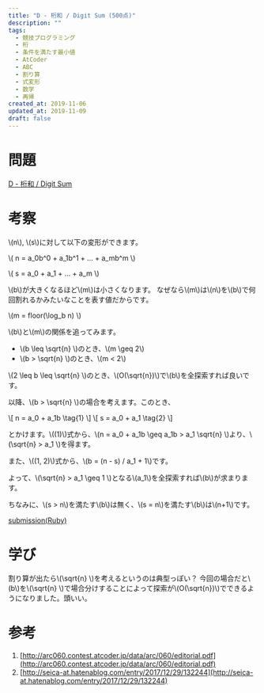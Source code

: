 ```yaml
---
title: "D - 桁和 / Digit Sum (500点)"
description: ""
tags:
  - 競技プログラミング
  - 桁
  - 条件を満たす最小値
  - AtCoder
  - ABC
  - 割り算
  - 式変形
  - 数学
  - 再帰
created_at: 2019-11-06
updated_at: 2019-11-09
draft: false
---
```


# 問題
[D - 桁和 / Digit Sum](https://atcoder.jp/contests/abc044/tasks/arc060_b)

# 考察
\\(n\\), \\(s\\)に対して以下の変形ができます。

\\( n = a_0b^0 + a_1b^1 + ... + a_mb^m \\)

\\( s = a_0 + a_1 + ... + a_m \\)

\\(b\\)が大きくなるほど\\(m\\)は小さくなります。
なぜなら\\(m\\)は\\(n\\)を\\(b\\)で何回割れるかみたいなことを表す値だからです。

\\(m = floor(\log_b n) \\)

\\(b\\)と\\(m\\)の関係を追ってみます。

- \\(b \leq \sqrt{n} \\)のとき、\\(m \geq 2\\)
- \\(b > \sqrt{n} \\)のとき、\\(m < 2\\)

\\(2 \leq b \leq \sqrt{n} \\)のとき、\\(O(\sqrt{n})\\)で\\(b\\)を全探索すれば良いです。

以降、\\(b > \sqrt{n} \\)の場合を考えます。このとき、

\\[
n = a_0 + a_1b \tag{1}
\\] 
\\[
s = a_0 + a_1 \tag{2}
\\] 

とかけます。\\((1)\\)式から、\\(n = a_0 + a_1b \geq a_1b > a_1 \sqrt{n} \\)より、\\(\sqrt{n} > a_1 \\)を得ます。

また、\\((1, 2)\\)式から、\\(b = (n - s) / a_1 + 1\\)です。

よって、\\(\sqrt{n} > a_1 \geq 1 \\)となる\\(a_1\\)を全探索すれば\\(b\\)が求まります。

ちなみに、\\(s > n\\)を満たす\\(b\\)は無く、\\(s = n\\)を満たす\\(b\\)は\\(n+1\\)です。


[submission(Ruby)](https://atcoder.jp/contests/abc044/submissions/8314781)

# 学び
割り算が出たら\\(\sqrt{n} \\)を考えるというのは典型っぽい？
今回の場合だと\\(b\\)を\\(\sqrt{n} \\)で場合分けすることによって探索が\\(O(\sqrt{n})\\)でできるようになりました。頭いい。

# 参考
1. [http://arc060.contest.atcoder.jp/data/arc/060/editorial.pdf](http://arc060.contest.atcoder.jp/data/arc/060/editorial.pdf)
1. [http://seica-at.hatenablog.com/entry/2017/12/29/132244](http://seica-at.hatenablog.com/entry/2017/12/29/132244)
